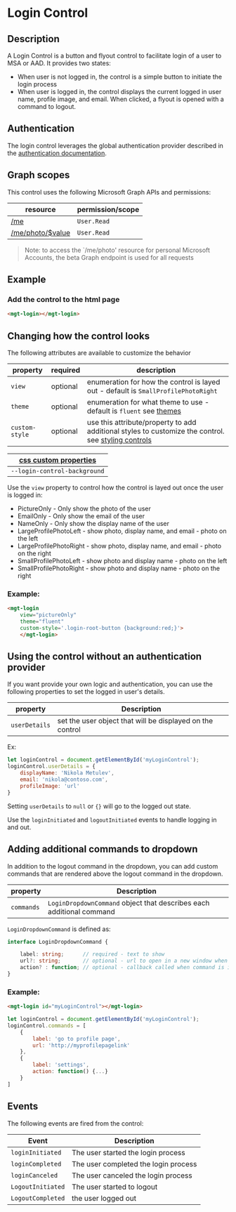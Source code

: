 # Login Control

## Description
A Login Control is a button and flyout control to facilitate login of a user to MSA or AAD. It provides two states:
* When user is not logged in, the control is a simple button to initiate the login process
* When user is logged in, the control displays the current logged in user name, profile image, and email. When clicked, a flyout is opened with a command to logout.

## Authentication

The login control leverages the global authentication provider described in the [authentication documentation](./../authentication.md). 

## Graph scopes

This control uses the following Microsoft Graph APIs and permissions:

| resource | permission/scope |
| - | - |
| [/me](https://docs.microsoft.com/en-us/graph/api/user-get?view=graph-rest-1.0) | `User.Read` |
| [/me/photo/$value](https://docs.microsoft.com/en-us/graph/api/profilephoto-get?view=graph-rest-beta) | `User.Read` |

> Note: to access the `/me/photo' resource for personal Microsoft Accounts, the beta Graph endpoint is used for all requests

## Example

### Add the control to the html page
```html
<mgt-login></mgt-login>
```

## Changing how the control looks

The following attributes are available to customize the behavior

| property  | required  | description |
| --- | --- | --- |
| `view` | optional | enumeration for how the control is layed out - default is `SmallProfilePhotoRight` |
| `theme` | optional | enumeration for what theme to use - default is `fluent` see [themes](..styling-controls.md#theme/) |
| `custom-style` | optional | use this attribute/property to add additional styles to customize the control. see [styling controls](../styling-controls.md#custom-style/) |


| [css custom properties](../styling-controls.md#css-custom-properties) |
| - |
| `--login-control-background` |

Use the `view` property to control how the control is layed out once the user is logged in:
* PictureOnly - Only show the photo of the user
* EmailOnly - Only show the email of the user
* NameOnly - Only show the display name of the user
* LargeProfilePhotoLeft - show photo, display name, and email - photo on the left
* LargeProfilePhotoRight - show photo, display name, and email - photo on the right
* SmallProfilePhotoLeft - show photo and display name - photo on the left
* SmallProfilePhotoRight - show photo and display name - photo on the right

### Example:
```html
<mgt-login
    view="pictureOnly"
    theme="fluent"
    custom-style='.login-root-button {background:red;}'>
    </mgt-login>
```

## Using the control without an authentication provider

If you want provide your own logic and authentication, you can use the following properties to set the logged in user's details. 

| property | Description |
| --- | --- |
| `userDetails` | set the user object that will be displayed on the control |

Ex: 

```js
let loginControl = document.getElementById('myLoginControl');
loginControl.userDetails = {
    displayName: 'Nikola Metulev',
    email: 'nikola@contoso.com',
    profileImage: 'url'
}
```

Setting `userDetails` to `null` or `{}` will go to the logged out state.

Use the `loginInitiated` and `logoutInitiated` events to handle logging in and out. 

## Adding additional commands to dropdown

In addition to the logout command in the dropdown, you can add custom commands that are rendered above the logout command in the dropdown.

| property | Description |
| --- | --- |
| `commands` | `LoginDropdownCommand` object that describes each additional command |

`LoginDropdownCommand` is defined as:

```ts
interface LoginDropdownCommand {

    label: string;      // required - text to show
    url?: string;       // optional - url to open in a new window when command is invoked
    action? : function; // optional - callback called when command is invoked
}
```

### Example:
```html
<mgt-login id="myLoginControl"></mgt-login>
```

```js
let loginControl = document.getElementById('myLoginControl');
loginControl.commands = [
    {
        label: 'go to profile page',
        url: 'http://myprofilepagelink'
    },
    {
        label: 'settings',
        action: function() {...}
    }
]
```

## Events

The following events are fired from the control:

| Event | Description |
| --- | --- |
| `loginInitiated` | The user started the login process |
| `loginCompleted` | The user completed the login process |
| `loginCanceled` | The user canceled the login process |
| `LogoutInitiated` | The user started to logout |
| `LogoutCompleted` | the user logged out |
